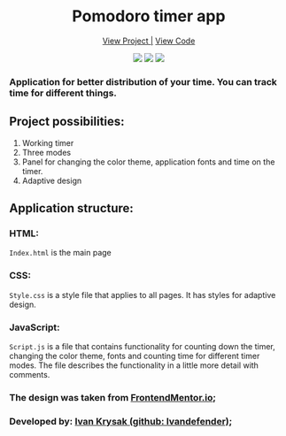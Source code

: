 <h1 align="center">Pomodoro timer app</h1>

<div align="center">
 <a href="https://ivandefender.github.io/Pomodoro-App/">View Project |</a>
 <a href="https://github.com/Ivandefender/Pomodoro-App">View Code</a>
</div>

<p align="center">
<img src="https://img.shields.io/badge/HTML-orange?style=for-the-badge&logo=html&logoColor=orange">
<img src="https://img.shields.io/badge/css-blue?style=for-the-badge&logo=css&logoColor=blue">
<img src="https://img.shields.io/badge/JavaScript-yellow?style=for-the-badge&logo=JavaScript&logoColor=yellow&labelColor=black">
</p>

### **Application for better distribution of your time. You can track time for different things.**

## Project possibilities:

1. Working timer
2. Three modes
3. Panel for changing the color theme, application fonts and time on the timer.
3. Adaptive design

## Application structure:

### HTML:

`Index.html` is the main page

### CSS:

`Style.css` is a style file that applies to all pages. It has styles for adaptive design.

### JavaScript:

`Script.js` is a file that contains functionality for counting down the timer, changing the color theme, fonts and counting time for different timer modes. The file describes the functionality in a little more detail with comments.

### The design was taken from [FrontendMentor.io](https://www.frontendmentor.io/challenges/pomodoro-app-KBFnycJ6G);

### Developed by: [Ivan Krysak (github: Ivandefender)](https://github.com/Ivandefender);
